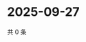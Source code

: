 # 2025-09-27

共 0 条

<!-- BEGIN ZHIHUQUESTIONS -->
<!-- 最后更新时间 Sat Sep 27 2025 15:09:42 GMT+0800 (China Standard Time) -->

<!-- END ZHIHUQUESTIONS -->

